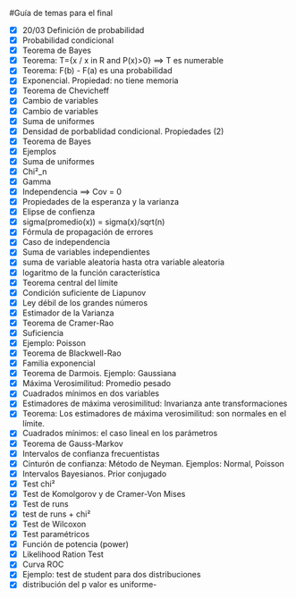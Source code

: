 #Guía de temas para el final
- [x] 20/03 Definición de probabilidad
- [x] Probabilidad condicional
- [x] Teorema de Bayes 
- [x] Teorema: T={x / x in R and P(x)>0} ==> T es numerable 
- [x] Teorema: F(b) - F(a) es una probabilidad
- [x] Exponencial. Propiedad: no tiene memoria
- [x] Teorema de Chevicheff
- [x] Cambio de variables
- [x] Cambio de variables
- [x] Suma de uniformes
- [x] Densidad de porbablidad condicional. Propiedades (2)
- [x] Teorema de Bayes
- [x] Ejemplos
- [x] Suma de uniformes
- [x] Chi²_n
- [x] Gamma
- [x] Independencia ==> Cov = 0
- [x] Propiedades de la esperanza y la varianza
- [x] Elipse de confienza
- [x] sigma(promedio(x)) = sigma(x)/sqrt(n)
- [x] Fórmula de propagación de errores
- [x] Caso de independencia
- [x] Suma de variables independientes
- [x] suma de variable aleatoria hasta otra variable aleatoria 
- [x] logaritmo de la función característica
- [x] Teorema central del límite
- [x] Condición suficiente de Liapunov
- [x] Ley débil de los grandes números
- [x] Estimador de la Varianza
- [x] Teorema de Cramer-Rao
- [x] Suficiencia
- [x] Ejemplo: Poisson
- [x] Teorema de Blackwell-Rao
- [x] Familia exponencial
- [x] Teorema de Darmois. Ejemplo: Gaussiana
- [x] Máxima Verosimilitud: Promedio pesado
- [x] Cuadrados mínimos en dos variables
- [x] Estimadores de máxima verosimilitud: Invarianza ante transformaciones
- [x] Teorema: Los estimadores de máxima verosimilitud: son normales en el límite.
- [x] Cuadrados mínimos: el caso lineal en los parámetros
- [x] Teorema de Gauss-Markov
- [x] Intervalos de confianza frecuentistas
- [x] Cinturón de confianza: Método de Neyman. Ejemplos: Normal, Poisson
- [x] Intervalos Bayesianos. Prior conjugado
- [x] Test chi²
- [x] Test de Komolgorov y de Cramer-Von Mises
- [x] Test de runs
- [x] test de runs + chi²
- [x] Test de Wilcoxon
- [x] Test paramétricos
- [x] Función de potencia (power)
- [x] Likelihood Ration Test
- [x] Curva ROC
- [x] Ejemplo: test de student para dos distribuciones
- [x] distribución del p valor es uniforme- 